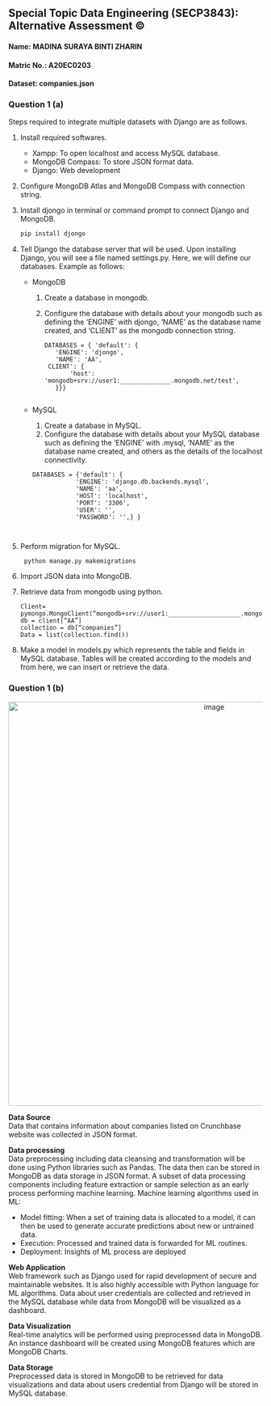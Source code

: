 ## Special Topic Data Engineering (SECP3843): Alternative Assessment ©️

#### Name: MADINA SURAYA BINTI ZHARIN
#### Matric No.: A20EC0203
#### Dataset: companies.json

### Question 1 (a)

Steps required to integrate multiple datasets with Django are as follows.

1. Install required softwares.
    - Xampp: To open localhost and access MySQL database.
    - MongoDB Compass: To store JSON format data. 
    - Django: Web development

2. Configure MongoDB Atlas and MongoDB Compass with connection string. 

3. Install djongo in terminal or command prompt to connect Django and MongoDB.
   
    ```python
    pip install djongo
    ```

4. Tell Django the database server that will be used. Upon installing Django, you will see a file named settings.py. Here, we will define our databases. Example as follows:

    - MongoDB
      1. Create a database in mongodb.
      2. Configure the database with details about your mongodb such as defining the ‘ENGINE’ with djongo, ‘NAME’ as the database name created, and ‘CLIENT’ as the mongodb connection string.
         
         ```
         DATABASES = { 'default': {
            'ENGINE': 'djongo',
            'NAME': 'AA',
          CLIENT': {
                'host': 'mongodb+srv://user1:______________.mongodb.net/test',
            }}}
        
    - MySQL
        1. Create a database in MySQL.
        2. Configure the database with details about your MySQL database such as defining the ‘ENGINE’ with .mysql, ‘NAME’ as the database name created, and others as the   details of the localhost connectivity.

      ```
      DATABASES = {'default': {
                  'ENGINE': 'django.db.backends.mysql',
                  'NAME': 'aa',
                  'HOST': 'localhost',
                  'PORT': '3306',
                  'USER': '',
                  'PASSWORD': '',} }
     ```
          
5. Perform migration for MySQL.
    
    ```
     python manage.py makemigrations
    ```

6. Import JSON data into MongoDB.

7. Retrieve data from mongodb using python.

    ```
    Client= pymongo.MongoClient(“mongodb+srv://user1:____________________.mongodb.net/test”)
    db = client[“AA”]
    collection = db[“companies”]
    Data = list(collection.find())
    ```
    
8. Make a model in models.py which represents the table and fields in MySQL database. Tables will be created according to the models and from here, we can insert or retrieve the data. 


### Question 1 (b)

<p align="center">
<img width="800" alt="image" src="https://github.com/drshahizan/SECP3843/assets/119557584/e0940131-906a-4617-a734-edb498634c2d">
</p>

**Data Source** <br>
Data that contains information about companies listed on Crunchbase website was collected in JSON format.

**Data processing** <br>
Data preprocessing including data cleansing and transformation will be done using Python libraries such as Pandas. The data then can be stored in MongoDB as data storage in JSON format. 
A subset of data processing components including feature extraction or sample selection as an early process performing machine learning. 
Machine learning algorithms used in ML:
- Model fitting: When a set of training data is allocated to a model, it can then be used to generate accurate predictions about new or untrained data.
- Execution:  Processed and trained data is forwarded for ML routines.
- Deployment:  Insights of ML process are deployed

**Web Application** <br>
Web framework such as Django used  for rapid development of secure and maintainable websites. It is also highly accessible with Python language for ML algorithms.
Data about user credentials are collected and retrieved in the MySQL database while data from MongoDB will be visualized as a dashboard.

**Data Visualization** <br>
Real-time analytics will be performed using preprocessed data in MongoDB. An instance dashboard will be created using MongoDB features which are MongoDB Charts.

**Data Storage** <br>
Preprocessed data is stored in MongoDB to be retrieved for data visualizations and data about users credential from Django will be stored in MySQL database.
